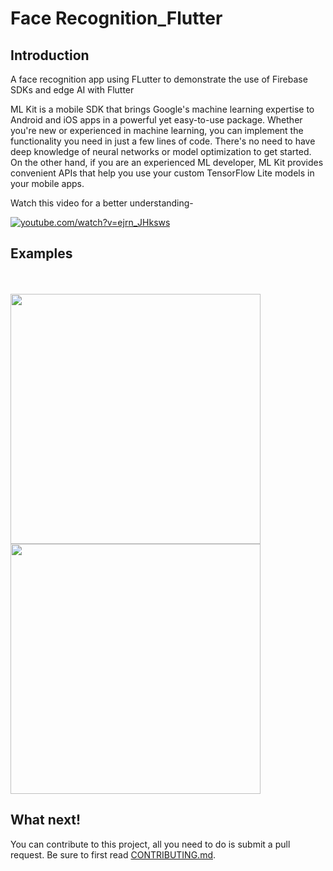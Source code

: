 # Face Recognition_Flutter 

## Introduction
A face recognition app using FLutter to demonstrate the use of Firebase SDKs and edge AI with Flutter

ML Kit is a mobile SDK that brings Google's machine learning expertise to Android and iOS apps in a powerful yet easy-to-use package. Whether you're new or experienced in
machine learning, you can implement the functionality you need in just a few lines of code. There's no need to have deep knowledge of neural networks or model optimization to 
get started. On the other hand, if you are an experienced ML developer, ML Kit provides convenient APIs that help you use your custom TensorFlow Lite models in your mobile apps.

Watch this video for a better understanding-

[![youtube.com/watch?v=ejrn_JHksws](http://img.youtube.com/vi/ejrn_JHksws/0.jpg)](http://www.youtube.com/watch?v=ejrn_JHksws "Introducing ML Kit")


## Examples
<br>
<br>

<img src="https://github.com/Rishit-dagli/Face-Recognition_Flutter/blob/master/Screenshots/example1.png" height = 400>
<img src="https://github.com/Rishit-dagli/Face-Recognition_Flutter/blob/master/Screenshots/example2.jpeg" height = 400>

## What next!

You can contribute to this project, all you need to do is submit a pull request. Be sure to first read [CONTRIBUTING.md](https://github.com/Rishit-dagli/Face-Recognition_Flutter/blob/master/CONTRIBUTING.md).
